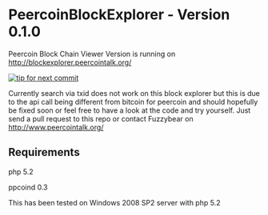 PeercoinBlockExplorer - Version 0.1.0
=====================================

Peercoin Block Chain Viewer
Version is running on http://blockexplorer.peercointalk.org/

[![tip for next commit](http://peer4commit.com/projects/4.svg)](http://peer4commit.com/projects/4)

Currently search via txid does not work on this block explorer but this is due to the api call being different from bitcoin for peercoin and should hopefully be fixed soon or feel free to have a look at the code and try yourself. Just send a pull request to this repo or contact Fuzzybear on http://www.peercointalk.org/


Requirements
------------
php 5.2

ppcoind 0.3

This has been tested on Windows 2008 SP2 server with php 5.2

